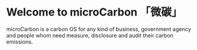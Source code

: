 # Welcome to microCarbon 「微碳」

microCarbon is a carbon OS for any kind of business, government agency and people whom need measure, disclosure and audit their carbon emissions.

